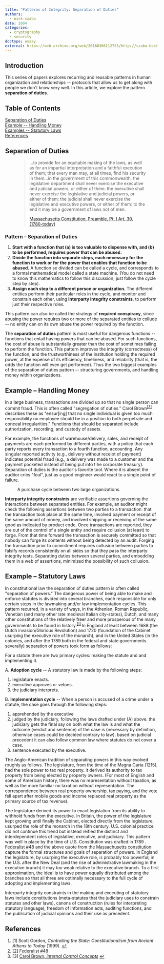 ```yaml
---
title: "Patterns of Integrity: Separation of Duties"
authors:
  - nick-szabo
date: 2004
categories:
  - cryptography
  - security
doctype: essay
external: https://web.archive.org/web/20160306112755/http://szabo.best.vwh.net/separationofduties.html
---
```


## Introduction

This series of papers explores recurring and reusable patterns in human organization and relationships -- protocols that allow us to get along with people we don't know very well. In this article, we explore the pattern **separation of duties**.

## Table of Contents

[Separation of Duties](#separation-of-duties)  
[Example -- Handling Money](#example-handling-money)  
[Examples -- Statutory Laws](#example-statutory-laws)  
[References](#references)

<h2 id="separation-of-duties">Separation of Duties</h2>

<figure>
  <blockquote>
    <p>
      ...to provide for an equitable making of the laws, as well as for an impartial interpretation and a faithful execution of them; that every man may, at all times, find his security in them...in the government of this commonwealth, the legislative department shall never exercise the executive and judicial powers, or either of them: the executive shall never exercise the legislative and judicial powers, or either of them: the judicial shall never exercise the legislative and executive powers, or either of them: to the end it may be a government of laws not of men.
    </p>
    <figcaption><a href="https://malegislature.gov/Laws/Constitution">Massachusetts Constitution, Preamble, Pt. I Art. 30. (1780-today)</a></figcaption>
  </blockquote>
</figure>

### Pattern – Separation of Duties

1. **Start with a function that (a) is too valuable to dispense with, and (b) to be performed, requires power that can be abused.**
2. **Divide the function into separate steps, each necessary for the function to work or for the power that enables that function to be abused.** A function so divided can be called a cycle, and corresponds to a formal mathematical model called a state machine. (You do not need to know this mathematics to follow this discussion; just follow the cycle step by step).
3. **Assign each step to a different person or organization.** The different entities perform their particular roles in the cycle, and monitor and constrain each other, using **interparty integrity constraints**, to perform just their respective roles.

This pattern can also be called the strategy of **required conspiracy**, since abusing the power requires two or more of the separated entities to collude -- no entity can on its own abuse the power required by the function.

The **separation of duties** pattern is most useful for dangerous functions -- functions that entail having powers that can be abused. For such functions, the cost of abuse is substantially greater than the cost of sometimes failing to perform the function. This pattern improves the integrity (correctness) of the function, and the trustworthiness of the institution holding the required power, at the expense of its efficiency, timeliness, and reliability (that is, the odds the function will even get performed). Thus the two biggest examples of the separation of duties pattern -- structuring governments, and handling money within organizations.

<h2 id="example-handling-money">Example – Handling Money</h2>

In a large business, transactions are divided up so that no single person can commit fraud. This is often called "segregation of duties." Carol Brown<sup><a id="ref3" href="#fn3">[3]</a></sup> describes these as "ensur\[ing\] that no single individual is given too much responsibility no employee should be in a position to both perpetrate and conceal irregularities." Functions that should be separated include authorization, recording, and custody of assets.

For example, the functions of warehouse/delivery, sales, and receipt of payments are each performed by different parties, with a policy that each party reports every transaction to a fourth function, accounting. Any singular reported activity (e.g., delivery without receipt of payment) indicates potential fraud (e.g., a delivery was made to a customer and the payment pocketed instead of being put into t he corporate treasury). Separation of duties is the auditor's favorite tool. Where it is absent the auditor cries "foul", just as a good engineer would react to a single point of failure.

<figure>
  <img src="/static/img/library/patterns-of-integrity-separation-of-duties/purchase.gif" alt="">
  <figcaption>A purchase cycle between two large organizations.</figcaption>
</figure>

**Interparty integrity constraints** are verifiable assertions governing the interactions between separated entities. For example, an auditor might check the following assertions between two parties to a transaction: that the transaction took place at the same time, involved payment or receipt of the same amount of money, and involved shipping or receiving of the same good as indicated by product code. Once transactions are reported, they are out of the control of a single entity and require collusion (at least) to forge. From that time forward the transaction is securely committed so that nobody can forge its contents without being detected by an audit. Forging the transaction prior to commitment requires collusion between parties to falsify records consistently on all sides so that they pass the interparty integrity tests. Separating duties between several parties, and embedding them in a web of assertions, minimized the possibility of such collusion.

<!--
<p>Interparty integrity constraints are similar to what are called "invariants" in the database/transaction world. In transaction processing, consistency is required pre and post transaction. Consistency can be proven by protocol design or checked via interparty integrity constraints. Within a transaction we are allowed to be inconsistent.</p>
-->

<h2 id="example-statutory-laws">Example ­– Statutory Laws</h2>

In constitutional law the separation of duties pattern is often called "separation of powers." The dangerous power of being able to make and enforce statutes is divided into several branches, each responsible for only certain steps in the lawmaking and/or law implementation cycles. This pattern recurred, in a variety of ways, in the Athenian, Roman Republic, Venetian (and many other late medieval Italian city-states), Dutch, and many other constitutions of the relatively freer and more prosperous of the many governments to be found in history.<sup><a id="ref1" href="#fn1">[1]</a></sup> In England at least between 1688 (the Dutch invasion/Glorious Revolution) and 1720 (foundation of the Cabinet usurping the executive role of the monarch), and in the United States (in the colonies, and after the 1789 both in the federal and state governments severally) separation of powers took form as follows:

For a statute there are two primary cycles: making the statute and and implementing it.

A. **Adoption cycle** -- A statutory law is made by the following steps:

1. legislature enacts.
2. executive approves or vetoes.
3. the judiciary interprets.

B. **Implementation cycle** -- When a person is accused of a crime under a statute, the case goes through the following steps:

1. apprehended by the executive
2. judged by the judiciary, following the laws drafted under (A) above. the judiciary gets the final say on both what the law is and what the outcome (verdict and sentence) of the case is (necessary by definition, otherwise cases could be decided contrary to law). based on judicial precedent it can also follow common law where statutes do not cover a case.
3. sentence executed by the executive.

The Anglo-American tradition of separating powers in this way evolved roughly as follows. The legislature, from the time of the Magna Carta (1215), had the sole power to tax real property. It derived its authority to tax property from being elected by property owners. (For most of English and some of American history, there was no representation without taxation, as well as the more familiar no taxation without representation. The correspondence between real property ownership, tax paying, and the vote fell apart after mobile goods and income replaced real property as the primary source of tax revenue).

The legislature derived its power to enact legislation from its ability to withhold funds from the executive. In Britain, the power of the legislature kept growing until finally the Cabinet, elected directly from the legislature, usurped the role of the monarch in the 18th century. U.S. colonial practice did not continue this trend but instead reified the distinct and interdependent roles of legislative, executive, and judiciary. This pattern was well in place by the time of U.S. Constitution was drafted in 1789 . [Federalist #48](https://avalon.law.yale.edu/18th_century/fed48.asp) and the above quote from the [Massachusetts constitution](https://malegislature.gov/Laws/Constitution) capture the formal structures and goals of separation of powers. In England the legislature, by usurping the executive role, is probably too powerful; in the U.S. after the New Deal (and the rise of administrative lawmaking in the executive branch) it may too weak relative to the executive branch. To a first approximation, the ideal is to have power equally distributed among the branches so that all three are optimally necessary to the full cycle of adopting and implementing laws.

Interparty integrity constraints in the making and executing of statutory laws include constitutions (meta-statutes that the judiciary uses to constrain statutes and other laws), canons of construction (rules for interpreting statutory language), freedom of information acts, auditing functions, and the publication of judicial opinions and their use as precedent.

<h2 id="references">References</h2>

<ol class="references">
  <li id="fn1">[1] Scott Gordon, <em>Controlling the State: Constitutionalism from Ancient Athens to Today</em> (1999). <a href="#ref1">↩︎</a></li>
  <li id="fn2">[2] <a href="https://avalon.law.yale.edu/18th_century/fed48.asp">Federalist #48</a></li>
  <li id="fn3">[3] <a href="https://web.archive.org/web/19970808205719/http://www.bus.orst.edu/faculty/brownc/lectures/controls/control1.htm">Carol Brown, <em>Internal Control Concepts</em></a> <a href="#ref3">↩︎</a></li>
</ol>

